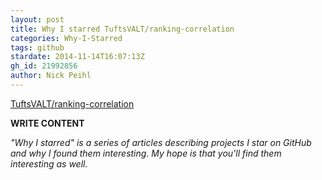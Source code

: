 ```yaml
---
layout: post
title: Why I starred TuftsVALT/ranking-correlation
categories: Why-I-Starred
tags: github
stardate: 2014-11-14T16:07:13Z
gh_id: 21992856
author: Nick Peihl
---
```


[TuftsVALT/ranking-correlation](star.repo.html_url)

**WRITE CONTENT**

*"Why I starred" is a series of articles describing projects I star on GitHub and why I found them interesting. My hope is that you'll find them interesting as well.*

